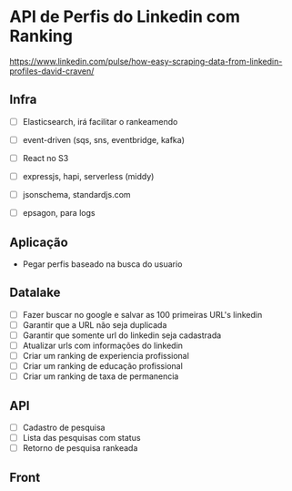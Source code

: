 # API de Perfis do Linkedin com Ranking

https://www.linkedin.com/pulse/how-easy-scraping-data-from-linkedin-profiles-david-craven/

## Infra

- [ ] Elasticsearch, irá facilitar o rankeamendo 
- [ ] event-driven (sqs, sns, eventbridge, kafka)
- [ ] React no S3
- [ ] expressjs, hapi, serverless (middy)
- [ ] jsonschema, standardjs.com
- [ ] epsagon, para logs


## Aplicação

- Pegar perfis baseado na busca do usuario

## Datalake

- [ ] Fazer buscar no google e salvar as 100 primeiras URL's linkedin
- [ ] Garantir que a URL não seja duplicada
- [ ] Garantir que somente url do linkedin seja cadastrada
- [ ] Atualizar urls com informações do linkedin
- [ ] Criar um ranking de experiencia profissional
- [ ] Criar um ranking de educação profissional
- [ ] Criar um ranking de taxa de permanencia

## API

- [ ] Cadastro de pesquisa
- [ ] Lista das pesquisas com status
- [ ] Retorno de pesquisa rankeada

## Front
